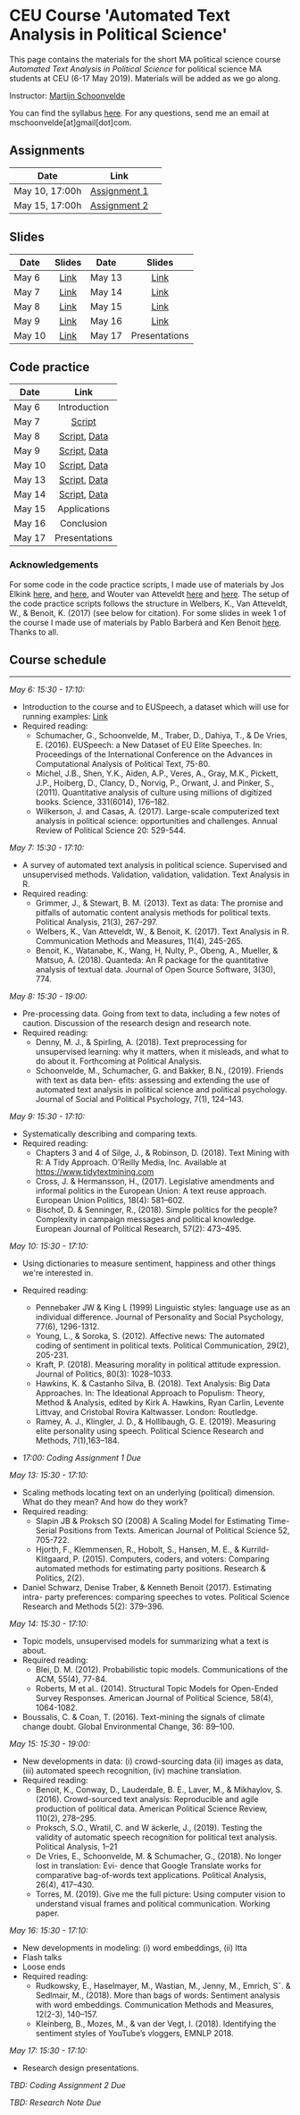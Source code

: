 # CEU Course 'Automated Text Analysis in Political Science'

This page contains the materials for the short MA political science course *Automated Text Analysis in Political Science* for political science MA students at CEU (6-17 May 2019). Materials will be added as we go along.

Instructor: [Martijn Schoonvelde](http://mschoonvelde.com)

You can find the syllabus [here](Syllabus_CEU.pdf). For any questions, send me an email at mschoonvelde[at]gmail[dot]com.

## Assignments

| Date        | Link           |   |
| ------------- |:-------------:|  -------------:|
| May  10, 17:00h   | [Assignment 1]() |
| May  15, 17:00h   | [Assignment 2]() | |

## Slides
| Date        | Slides           |  Date        | Slides           |
| ------------- |:-------------:| ------------- |:-------------:|
| May  6   | [Link](Slides/Slides_May_6.pdf) | May  13   | [Link]() |
| May  7   | [Link]() | May  14   | [Link]()|
| May  8   | [Link]() | May  15   | [Link]()|
| May  9   | [Link]()  | May  16   | [Link]()|
| May  10   | [Link]() | May  17   |  Presentations |


## Code practice
| Date        | Link           |
| ------------- |:-------------:|
| May  6   | Introduction |
| May  7   | [Script]() |
| May  8   | [Script](), [Data]()|
| May  9   | [Script](), [Data]()|
| May  10   | [Script](), [Data]()|
| May  13   | [Script](), [Data]()|
| May  14   | [Script](), [Data]()|
| May  15   |  Applications |
| May  16   | Conclusion |
| May  17  | Presentations |

### Acknowledgements

For some code in the code practice scripts, I made use of materials by Jos Elkink [here](http://www.joselkink.net/files/POL30430_Spring_2017_lab11.html), and [here](http://www.joselkink.net/files/POL30430_Spring_2017_lab12.html), and Wouter van Atteveldt [here](http://vanatteveldt.com/ccs_lda/) and [here](http://vanatteveldt.com/learningr/). The setup of the code practice scripts follows the structure in Welbers, K., Van Atteveldt, W., & Benoit, K. (2017) (see below for citation). For some slides in week 1 of the course I made use of materials by Pablo Barberá and Ken Benoit [here](https://lse-my459.github.io/). Thanks to all.

## Course schedule
----

*May 6: 15:30 - 17:10:*

* Introduction to the course and to EUSpeech, a dataset which will use for running examples: [Link](https://dataverse.harvard.edu/dataverse/euspeech)
* Required reading:
	* Schumacher, G., Schoonvelde, M., Traber, D., Dahiya, T., & De Vries, E. (2016). EUSpeech: a New Dataset of EU Elite Speeches. In: Proceedings of the International Conference on the Advances in Computational Analysis of Political Text, 75-80.
	* Michel, J.B., Shen, Y.K., Aiden, A.P., Veres, A., Gray, M.K., Pickett, J.P., Hoiberg, D., Clancy, D., Norvig, P., Orwant, J. and Pinker, S., (2011). Quantitative analysis of culture using millions of digitized books. Science, 331(6014), 176–182.
	* Wilkerson, J. and Casas, A. (2017). Large-scale computerized text analysis in political science: opportunities and challenges. Annual Review of Political Science 20: 529-544.

*May 7: 15:30 - 17:10:*

* A survey of automated text analysis in political science. Supervised and unsupervised methods. Validation, validation, validation. Text Analysis in R.
* Required reading:
	* Grimmer, J., & Stewart, B. M. (2013). Text as data: The promise and pitfalls of automatic content analysis methods for political texts. Political Analysis, 21(3), 267-297.
	* Welbers, K., Van Atteveldt, W., & Benoit, K. (2017). Text Analysis in R. Communication Methods and Measures, 11(4), 245-265.
	* Benoit, K., Watanabe, K., Wang, H, Nulty, P., Obeng, A., Mueller, & Matsuo, A. (2018). Quanteda: An R package for the quantitative analysis of textual data. Journal of Open Source Software, 3(30), 774.

*May 8: 15:30 - 19:00:*
* Pre-processing data. Going from text to data, including a few notes of caution. Discussion of the research design and research note.
* Required reading:
	* Denny, M. J., & Spirling, A. (2018). Text preprocessing for unsupervised learning: why it matters, when it misleads, and what to do about it. Forthcoming at Political Analysis.
	* Schoonvelde, M., Schumacher, G. and Bakker, B.N., (2019). Friends with text as data ben- efits: assessing and extending the use of automated text analysis in political science and political psychology. Journal of Social and Political Psychology, 7(1), 124–143.

*May 9: 15:30 - 17:10:*
* Systematically describing and comparing texts.
* Required reading:
	* Chapters 3 and 4 of Silge, J., & Robinson, D. (2018). Text Mining with R: A Tidy Approach. O’Reilly Media, Inc. Available at https://www.tidytextmining.com
	* Cross, J. & Hermansson, H., (2017). Legislative amendments and informal politics in the European Union: A text reuse approach. European Union Politics, 18(4): 581–602.
 	* Bischof, D. & Senninger, R., (2018). Simple politics for the people? Complexity in campaign messages and political knowledge. European Journal of Political Research, 57(2): 473–495.

*May 10: 15:30 - 17:10:*
* Using dictionaries to measure sentiment, happiness and other things we're interested in.
* Required reading:
	* Pennebaker JW & King L (1999) Linguistic styles: language use as an individual difference. Journal of Personality and Social Psychology, 77(6), 1296-1312.
	* Young, L., & Soroka, S. (2012). Affective news: The automated coding of sentiment in political texts. Political Communication, 29(2), 205-231.
	* Kraft, P. (2018). Measuring morality in political attitude expression. Journal of Politics, 80(3): 1028–1033.
	* Hawkins, K. & Castanho Silva, B. (2018). Text Analysis: Big Data Approaches. In: The Ideational Approach to Populism: Theory, Method & Analysis, edited by Kirk A. Hawkins, Ryan Carlin, Levente Littvay, and Cristobal Rovira Kaltwasser. London: Routledge.
	* Ramey, A. J., Klingler, J. D., & Hollibaugh, G. E. (2019). Measuring elite personality using speech. Political Science Research and Methods, 7(1),163–184.

* *17:00: Coding Assignment 1 Due*

*May 13: 15:30 - 17:10:*
* Scaling methods locating text on an underlying (political) dimension. What do they mean? And how do they work?
* Required reading:
	* Slapin JB & Proksch SO (2008) A Scaling Model for Estimating Time-Serial Positions from Texts. American Journal of Political Science 52, 705-722.
	* Hjorth, F., Klemmensen, R., Hobolt, S., Hansen, M. E., & Kurrild-Klitgaard, P. (2015). Computers, coders, and voters: Comparing automated methods for estimating party positions. Research & Politics, 2(2).
* Daniel Schwarz, Denise Traber, & Kenneth Benoit (2017). Estimating intra- 	party preferences: comparing speeches to votes. Political Science Research and Methods 5(2): 379–396.

*May 14: 15:30 - 17:10:*
* Topic models, unsupervised models for summarizing what a text is about.
* Required reading:
	* Blei, D. M. (2012). Probabilistic topic models. Communications of the ACM, 55(4), 77-84.
	* Roberts, M et al.. (2014). Structural Topic Models for Open-Ended Survey Responses. American Journal of Political Science, 58(4), 1064-1082.
* Boussalis, C. & Coan, T. (2016). Text-mining the signals of climate change doubt. Global Environmental Change, 36: 89–100.

*May 15: 15:30 - 19:00:*
* New developments in data: (i) crowd-sourcing data (ii) images as data, (iii) automated speech recognition, (iv) machine translation.
* Required reading:
	* Benoit, K., Conway, D., Lauderdale, B. E., Laver, M., & Mikhaylov, S. (2016). Crowd-sourced text analysis: Reproducible and agile production of political data. American Political Science Review, 110(2), 278–295.
 	* Proksch, S.O., Wratil, C. and W ̈ackerle, J., (2019). Testing the validity of automatic speech recognition for political text analysis. Political Analysis, 1–21
	* De Vries, E., Schoonvelde, M. & Schumacher, G., (2018). No longer lost in translation: Evi- dence that Google Translate works for comparative bag-of-words text applications. Political Analysis, 26(4), 417–430.
	* Torres, M. (2019). Give me the full picture: Using computer vision to understand visual frames and political communication. Working paper.

*May 16: 15:30 - 17:10:*
* New developments in modeling: (i) word embeddings, (ii) ltta
* Flash talks
* Loose ends
* Required reading:
	* Rudkowsky, E., Haselmayer, M., Wastian, M., Jenny, M., Emrich, Sˇ. & Sedlmair, M., (2018). More than bags of words: Sentiment analysis with word embeddings. Communication Methods and Measures, 12(2-3), 140–157.
	* Kleinberg, B., Mozes, M., & van der Vegt, I. (2018). Identifying the sentiment styles of YouTube’s vloggers, EMNLP 2018.

*May 17: 15:30 - 17:10:*
* Research design presentations.

*TBD: Coding Assignment 2 Due*

*TBD: Research Note Due*
